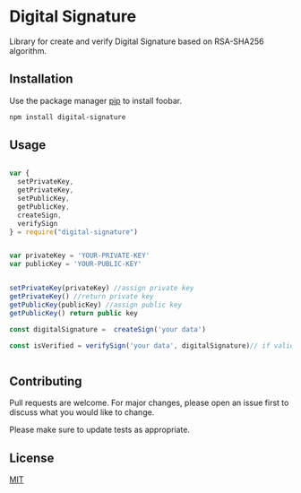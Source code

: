 # Digital Signature

Library for create and verify Digital Signature based on RSA-SHA256 algorithm.

## Installation

Use the package manager [pip](https://pip.pypa.io/en/stable/) to install foobar.

```bash
npm install digital-signature
```

## Usage

```javascript

var {
  setPrivateKey,
  getPrivateKey,
  setPublicKey,
  getPublicKey,
  createSign,
  verifySign
} = require("digital-signature")


var privateKey = 'YOUR-PRIVATE-KEY'
var publicKey = 'YOUR-PUBLIC-KEY'


setPrivateKey(privateKey) //assign private key
getPrivateKey() //return private key
getPublicKey(publicKey) //assign public key
getPublicKey() return public key

const digitalSignature =  createSign('your data')

const isVerified = verifySign('your data', digitalSignature)// if valid will be return 'true' and if invalid will be return false



```

## Contributing
Pull requests are welcome. For major changes, please open an issue first to discuss what you would like to change.

Please make sure to update tests as appropriate.

## License
[MIT](https://choosealicense.com/licenses/mit/)